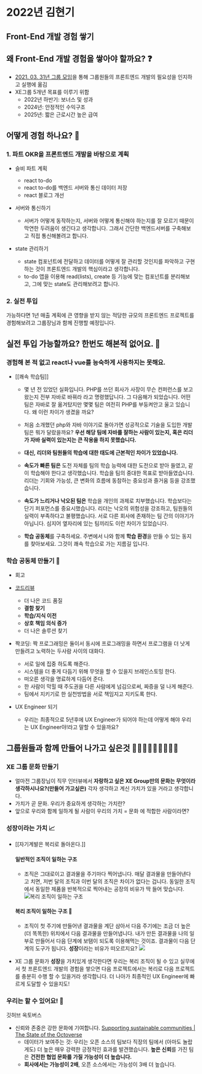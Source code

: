 # 2022년 김현기 

## Front-End 개발 경험 쌓기

## 왜 Front-End 개발 경험을 쌓아야 할까요? ❓
- [2021. 03. 31년 그룹 모임](https://www.notion.so/2021-03-31-017fff7d8027481fbaa50b8a2758d9a2)을 통해 그룹원들의 프론트엔드 개발의 필요성을 인지하고 실행에 옮김
- XE그룹 5개년 목표를 이루기 위함
	- 2022년 하반기: 보너스 및 성과
	- 2024년: 안정적인 수익구조
	- 2025년: 짧은 근로시간 높은 급여

## 어떻게 경험 하나요? 🤔
### 1. 파트 OKR을 프론트엔드 개발을 바탕으로 계획
-  슬비 파트 계획
   - react to-do
   - react to-do를 백엔드 서버와 통신 데이터 저장
   - react 블로그 개선

- 서버와 통신하기
  - 서버가 어떻게 동작하는지, 서버와 어떻게 통신해야 하는지를 잘 모르기 때문이 막연한 두려움이 생긴다고 생각합니다. 그래서 간단한 백엔드서버를 구축해보고 직접 통신해볼려고 합니다.
		
- state 관리하기
	- state 컴포넌트에 전달하고 데이터를 어떻게 잘 관리할 것인지를 파악하고 구현하는 것이 프론트엔드 개발의 핵심이라고 생각합니다.
	- to-do 앱을 이용해 read(lists), create 등 기능에 맞는 컴포넌트를 분리해보고, 그에 맞는 state도 관리해보려고 합니다.

### 2. 실전 투입
 가능하다면 1년 매출 계획에 큰 영향을 받지 않는 적당한 규모의 프론트엔드 프로젝트를 경험해보려고 그룹장님과 함께 진행할 예정입니다.

## 실전 투입 가능할까요? 한번도 해본적 없어요. 🥺
### 경험해 본 적 없고 react나 vue를 능숙하게 사용하지는 못해요.
- [[쾌속 학습팀]]
	- 몇 년 전 있었던 실화입니다. PHP를 쓰던 회사가 사장이 무슨 컨퍼런스를 보고 왔는지 전부 자바로 바꿔라 라고 명령했답니다. 그 다음해가 되었습니다. 어떤 팀은 자바로 잘 옮겨탔지만 몇몇 팀은 여전히 PHP를 부둥켜안고 울고 있습니다. 왜 이런 차이가 생겼을 까요?

	- 처음 소개했던 php와 자바 이야기로 돌아가면 성공적으로 기술을 도입한 개발팀은 뭐가 달랐을까요? **우선 해당 팀에 자바를 잘하는 사람이 있는지, 혹은 리더가 자바 실력이 있는지는 큰 작용을 하지 못했습니다.**

	- **대신, 리더와 팀원들의 학습에 대한 태도에 근본적인 차이가 있었습니다.**

	- **속도가 빠른 팀은** 도전 자체를 팀의 학습 능력에 대한 도전으로 받아 들였고, 같이 학습해야 한다고 생각했습니다. 학습을 팀의 중대한 목표로 받아들였습니다. 리더는 기회와 가능성, 큰 변화의 흐름에 동참하는 중요성과 즐거움 등을 강조했습니다. 

	- **속도가 느리거나 낙오된 팀은** 학습을 개인의 과제로 치부했습니다. 학습보다는 단기 퍼포먼스를 중요시했습니다. 리더는 낙오의 위험성을 강조하고, 팀원들의 실력이 부족하다고 불평했습니다. 서로 다른 회사에 존재하는 팀 간의 이야기가 아닙니다. 심지어 옆자리에 있는 팀끼리도 이런 차이가 있었습니다. 

	- **학습 공동체**를 구축하세요. 주변에서 나와 함께 **학습 환경**을 만들 수 있는 동지를 찾아보세요. 그것이 쾌속 학습으로 가는 지름길 입니다.


### 학습 공동체 만들기 📕
 - 회고
 - [코드리뷰](https://en.wikipedia.org/wiki/Code_review)
	- 더 나은 코드 품질
	- **결함 찾기**
	- **학습/지식 이전**
	- **상호 책임 의식 증가**
	- 더 나은 솔루션 찾기
-  짝코딩: 짝 프로그래밍은 둘이서 동시에 프로그래밍을 하면서 프로그램을 더 낫게 만들려고 노력하는 두사람 사이의 대화다.
	- 서로 일에 집중 하도록 해준다.
	- 시스템을 더 좋게 다듬기 위해 무엇을 할 수 있을지 브레인스토밍 한다.
	- 떠오른 생각을 명료하게 다듬어 준다.
	- 한 사람이 막힐 때 주도권을 다른 사람에게 넘김으로써, 짜증을 덜 나게 해준다.
	- 팀에서 지키기로 한 실천방법을 서로 책임지고 지키도록 한다.

- UX Engineer 되기
	- 우리는 최종적으로 5년후에 UX Engineer가 되어야 하는데 어떻게 해야 우리는 UX Engineer야!라고 말할 수 있을까요?
## 그룹원들과 함께 만들어 나가고 싶은것 👨👩‍🦳🧑‍🦳🧔‍♀️🧑🏻
### XE 그룹 문화 만들기
- 얼마전 그룹장님이 직무 인터뷰에서 **자랑하고 싶은 XE Group만의 문화는 무엇이라 생각하시나요?(만들어 가고싶은)** 각자 생각하고 계신 가치가 있을 거라고 생각합니다.
- 가치가 곧 문화. 우리가 중요하게 생각하는 가치란? 
- 앞으로 우리와 함께 일하게 될 사람이 우리의 가치 = 문화 에 적합한 사람이라면?

### 성장이라는 가치 📈
- [[자기계발은 복리로 돌아온다.]]
	 #### 일반적인 조직이 일하는 구조 
  	- 조직은 그대로이고 결과물을 주기마다 찍어냅니다. 매달 결과물을 만들어낸다고 치면, 저번 달의 조직과 이번 달의 조직은 차이가 없다는 겁니다. 동일한 조직에서 동일한 제품을 반복적으로 찍어내는 공장의 비유가 딱 들어 맞습니다.
![복리 조직이 일하는 구조](./1.png)


	#### 복리 조직이 일하는 구조 💸
  	- 조직이 첫 주기에 만들어낸 결과물을 계단 삼아서 다음 주기에는 조금 더 높은(더 똑똑한) 위치에서 다음 결과물을 만들어냅니다. 내가 만든 결과물을 나의 일부로
		만들어서 다음 단계에 보탬이 되도록 이용해먹는 것이죠. 결과물이 다음 단계의 도구가 됩니다. **성장**이라는 비유가 떠오르지요?
![](./2.png)

- XE 그룹 문화가 **성장**을 가치있게 생각한다면 우리는 복리 조직이 될 수 있고 실무에서 첫 프론트엔드 개발의 경험을 쌓으면 다음 프로젝트에서는 복리로 다음 프로젝트를 충분히 수행 할 수 있을거라 생각합니다. 더 나아가 최종적인 UX Engineer에 빠르게 도달할 수 있을지도!

### 우리는 할 수 있어요! 💪
깃허브 옥토버스
- 신뢰와 존중은 강한 문화에 기여합니다. [Supporting sustainable communities | The State of the Octoverse](https://octoverse.github.com/sustainable-communities/#trust-and-respect)
	- 데이터가 보여주는 것: 우리는 오픈 소스의 팀보다 직장의 팀에서 (아마도 놀랍게도) 더 높은 매우 강력한 긍정적인 효과를 발견했습니다. **높은 신뢰**를 가진 팀은 **건전한 협업 문화를 가질 가능성이 더 높습니다.** 
	- **회사에서는 가능성이 2배**, 오픈 소스에서는 가능성이 3배 더 높습니다. 

